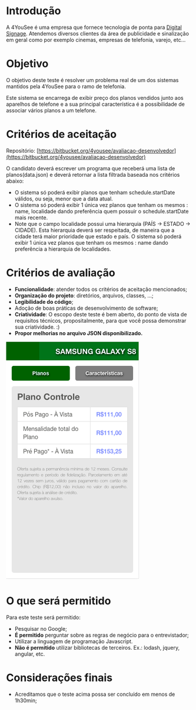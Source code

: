 
# Introdução

A 4YouSee é uma empresa que fornece tecnologia de ponta para [Digital Signage](https://www.4yousee.com.br/digital-signage/). Atendemos diversos clientes da área de publicidade e sinalização em geral como por exemplo cinemas, empresas de telefonia, varejo, etc…


# Objetivo

O objetivo deste teste é resolver um problema real de um dos sistemas mantidos pela 4YouSee para o ramo de telefonia.

Este sistema se encarrega de exibir preço dos planos vendidos junto aos aparelhos de telefone e a sua principal característica é a possibilidade de associar vários planos a um telefone.


# Critérios de aceitação
Repositório: [https://bitbucket.org/4yousee/avaliacao-desenvolvedor](https://bitbucket.org/4yousee/avaliacao-desenvolvedor)

O candidato deverá escrever um programa que receberá uma lista de planos(data.json) e deverá retornar a lista filtrada baseada nos critérios abaixo:

- O sistema só poderá exibir planos que tenham schedule.startDate válidos, ou seja, menor que a data atual.
- O sistema só poderá exibir 1 única vez planos que tenham os mesmos : name, localidade dando preferência quem possuir o schedule.startDate mais recente.
- Note que o campo localidade possui uma hierarquia (PAÍS -> ESTADO -> CIDADE). Esta hierarquia deverá ser respeitada, de maneira que a cidade terá maior prioridade que estado e  país. O sistema só poderá exibir 1 única vez planos que tenham os mesmos : name  dando preferência a hierarquia de localidades.


# Critérios de avaliação



*   **Funcionalidade**: atender todos os critérios de aceitação mencionados;
*   **Organização do projeto**: diretórios, arquivos, classes, ...;
*   **Legibilidade do código**;
*   Adoção de boas práticas de desenvolvimento de software;
*   **Criatividade**: O escopo deste teste é bem aberto, do ponto de vista de requisitos técnicos, propositalmente, para que você possa demonstrar sua criatividade. :)
*   **Propor melhorias  no arquivo JSON disponibilizado.**


![imagem](img.png "imagem")



# O que será permitido

Para este teste será permitido:



*   Pesquisar no Google;
*   **É permitido** perguntar sobre as regras de negócio para o entrevistador;
*   Utilizar a linguagem de programação Javascript.
*   **Não é permitido** utilizar bibliotecas de terceiros. Ex.: lodash, jquery, angular, etc.


# Considerações finais



*   Acreditamos que o teste acima possa ser concluído em menos de 1h30min;